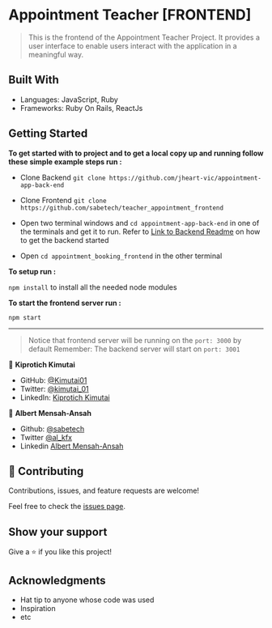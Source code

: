 # Appointment Teacher [FRONTEND]

> This is the frontend of the Appointment Teacher Project. It provides a user interface to enable
users interact with the application in a meaningful way.


## Built With

- Languages: JavaScript, Ruby
- Frameworks: Ruby On Rails, ReactJs

## Getting Started

**To get started with to project and to get a local copy up and running follow these simple example steps run :**

- Clone Backend
```git clone https://github.com/jheart-vic/appointment-app-back-end```

- Clone Frontend
```git clone https://github.com/sabetech/teacher_appointment_frontend```

- Open two terminal windows and 
```cd appointment-app-back-end``` in one of the terminals and get it to run. Refer to 
[Link to Backend Readme](https://github.com/jheart-vic/appointment-app-back-end/blob/dev/README.md) on how to get the backend started

- Open ```cd appointment_booking_frontend``` in the other terminal

**To setup run :**

```npm install``` to install all the needed node modules

**To start the frontend server run :**

```npm start```
***

>Notice that frontend server will be running on the ``port: 3000`` by default
Remember: The backend server will start on ```port: 3001```



👤 **Kiprotich Kimutai**

- GitHub: [@Kimutai01](https://github.com/Kimutai01/)
- Twitter: [@kimutai_01](https://twitter.com/kimutai_01)
- LinkedIn: [Kiprotich Kimutai](https://www.linkedin.com/in/kiprotich-kimutai/)

👤 **Albert Mensah-Ansah**

- Github: [@sabetech](https://github.com/sabetech)
- Twitter [@al_kfx](https://twitter.com/al_kfx)
- Linkedin [Albert Mensah-Ansah](linkedin.com/in/albert-mensah-ansah)

## 🤝 Contributing

Contributions, issues, and feature requests are welcome!

Feel free to check the [issues page](../../issues/).

## Show your support

Give a ⭐️ if you like this project!

## Acknowledgments

- Hat tip to anyone whose code was used
- Inspiration
- etc

